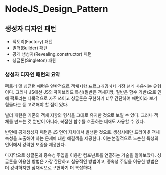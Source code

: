 # NodeJS_Design_Pattern
## 생성자 디자인 패턴
* 팩토리(Factory) 패턴
* 빌더(Builder) 패턴
* 공개 생성자(Revealing_constructor) 패턴
* 싱글톤(Singleton) 패턴

### 생성자 디자인 패턴의 요약
팩토리 및 싱글턴 패턴은 일반적으로 객체지향 프로그래밍에서 가장 널리 사용되는 유형이다. 그러나 JS에선 JS의 하이브리드 특성(절반은 객체지향, 절반은 함수 기반)으로 인해 팩토리는 다목적으로 자주 쓰이고 싱글톤은 구현하기 너무 간단하여 패턴이라 보기 힘들다는 등 고려해야 할 점이 있다.

빌더 패턴은 기존의 객체 지향의 형식을 그대로 유지한 것으로 보일 수 있다. 그러나 객체를 만드는 것 뿐만이 아니라, 복잡한 함수를 호출하는 데에도 사용할 수 있다.

반면에 공개생성자 패턴은 JS 언어 자체에서 발생한 것으로, 생성시에만 프라이빗 객체 속성을 노출해야 하는 문제에 대한 해결책을 제공한다. 이는 본질적으로 느슨한 특성의 언어에서 강력한 보증을 제공한다.

마지막으로 싱글톤과 종속성 주입을 이용한 컴포넌트를 연결하는 기술을 알아보았다. 싱글톤을 이용한 방법은 가장 간단하고 실용적인 방법이고, 종속성 주입을 이용한 방법은 더 강력하지만 잠재적으로 구현하기 더 복잡하다. 
